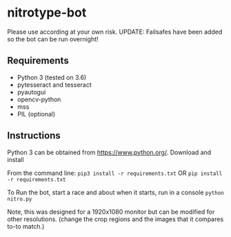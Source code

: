 # nitrotype-bot

Please use according at your own risk.
UPDATE: Failsafes have been added so the bot can be run overnight!

## Requirements

- Python 3 (tested on 3.6)
- pytesseract and tesseract
- pyautogui
- opencv-python
- mss
- PIL (optional)

## Instructions

Python 3 can be obtained from https://www.python.org/. Download and install

From the command line: 
`pip3 install -r requirements.txt`
OR
`pip install -r requirements.txt`

To Run the bot, start a race and about when it starts, run in a console
`python nitro.py`

Note, this was designed for a 1920x1080 monitor but can be modified for other resolutions. (change the crop regions and the images that it compares to-to match.)
